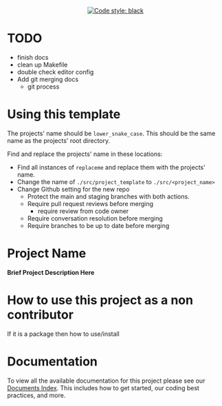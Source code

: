 <p align="center">
    <a href="https://github.com/psf/black"><img alt="Code style: black" src="https://img.shields.io/badge/code%20style-black-000000.svg"></a>
</p>

# TODO

* finish docs
* clean up Makefile
* double check editor config
* Add git merging docs
    * git process

# Using this template

The projects' name should be `lower_snake_case`. This should be the same name as the projects' root
directory.

Find and replace the projects' name in these locations:

* Find all instances of `replaceme` and replace them with the projects' name.
* Change the name of `./src/project_template` to `./src/<project_name>`
* Change Github setting for the new repo
    * Protect the main and staging branches with both actions.
    * Require pull request reviews before merging
        * require review from code owner
    * Require conversation resolution before merging
    * Require branches to be up to date before merging

# Project Name

**Brief Project Description Here**

# How to use this project as a non contributor

If it is a package then how to use/install

# Documentation

To view all the available documentation for this project please see
our [Documents Index](/docs/INDEX.md). This includes how to get started, our coding best practices,
and more.
